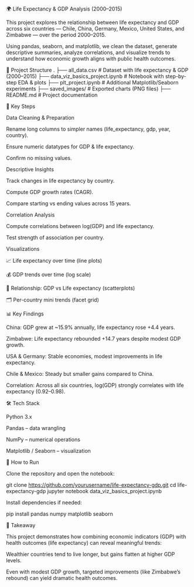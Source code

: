 🌍 Life Expectancy & GDP Analysis (2000–2015)

This project explores the relationship between life expectancy and GDP across six countries — Chile, China, Germany, Mexico, United States, and Zimbabwe — over the period 2000–2015.

Using pandas, seaborn, and matplotlib, we clean the dataset, generate descriptive summaries, analyze correlations, and visualize trends to understand how economic growth aligns with public health outcomes.

📂 Project Structure
.
├── all_data.csv                  # Dataset with life expectancy & GDP (2000–2015)
├── data_viz_basics_project.ipynb # Notebook with step-by-step EDA & plots
├── plt_project.ipynb             # Additional Matplotlib/Seaborn experiments
├── saved_images/                 # Exported charts (PNG files)
├── README.md                     # Project documentation

🔑 Key Steps

Data Cleaning & Preparation

Rename long columns to simpler names (life_expectancy, gdp, year, country).

Ensure numeric datatypes for GDP & life expectancy.

Confirm no missing values.

Descriptive Insights

Track changes in life expectancy by country.

Compute GDP growth rates (CAGR).

Compare starting vs ending values across 15 years.

Correlation Analysis

Compute correlations between log(GDP) and life expectancy.

Test strength of association per country.

Visualizations

📈 Life expectancy over time (line plots)

💰 GDP trends over time (log scale)

🔄 Relationship: GDP vs Life expectancy (scatterplots)

🗂️ Per-country mini trends (facet grid)

📊 Key Findings

China: GDP grew at ~15.9% annually, life expectancy rose +4.4 years.

Zimbabwe: Life expectancy rebounded +14.7 years despite modest GDP growth.

USA & Germany: Stable economies, modest improvements in life expectancy.

Chile & Mexico: Steady but smaller gains compared to China.

Correlation: Across all six countries, log(GDP) strongly correlates with life expectancy (0.92–0.98).

🛠️ Tech Stack

Python 3.x

Pandas – data wrangling

NumPy – numerical operations

Matplotlib / Seaborn – visualization

🚀 How to Run

Clone the repository and open the notebook:

git clone https://github.com/yourusername/life-expectancy-gdp.git
cd life-expectancy-gdp
jupyter notebook data_viz_basics_project.ipynb


Install dependencies if needed:

pip install pandas numpy matplotlib seaborn

📌 Takeaway

This project demonstrates how combining economic indicators (GDP) with health outcomes (life expectancy) can reveal meaningful trends:

Wealthier countries tend to live longer, but gains flatten at higher GDP levels.

Even with modest GDP growth, targeted improvements (like Zimbabwe’s rebound) can yield dramatic health outcomes.